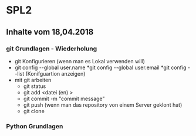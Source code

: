 # SPL2

## Inhalte vom 18,04.2018

### git Grundlagen - Wiederholung
* git Konfigurieren (wenn man es Lokal verwenden will)
 * git config --global user.name <username>
  *git config --global user.email <email>
  *git config --list (Konifguartion anzeigen)
* mit git arbeiten
  * git status
  * git add <datei (en) >
  * git commit -m "commit message"
  * git push (wenn man das repository von einem Server geklont hat)
  * git clone <URL vom Repository>
  
  
  

### Python Grundlagen
